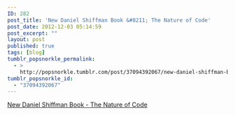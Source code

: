 ```yaml
---
ID: 282
post_title: 'New Daniel Shiffman Book &#8211; The Nature of Code'
post_date: 2012-12-03 05:14:59
post_excerpt: ""
layout: post
published: true
tags: [blog]
tumblr_popsnorkle_permalink:
  - >
    http://popsnorkle.tumblr.com/post/37094392067/new-daniel-shiffman-book-the-nature-of-code
tumblr_popsnorkle_id:
  - "37094392067"
---
```

<a href='http://natureofcode.com/'>New Daniel Shiffman Book - The Nature of Code</a>
